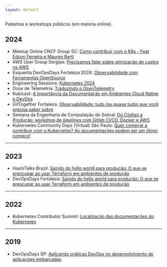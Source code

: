 ```yaml
---
layout: default
---
```


Palestras e workshops públicos (em maioria online).

## 2024
* Meetup Online CNCF Group SC: [Como contribuir com o K8s - Feat Edson Ferreira e Mauren Berti](https://www.youtube.com/watch?v=ZT58-jBs0TY)
* AWS User Group Sergipe: [Precisamos falar sobre otimização de custos na AWS](https://www.youtube.com/watch?v=9jR8MyD8r64)
* Esquenta DevOpsDays Fortaleza 2024: [Observabilidade com Ferramentas OpenSource](https://edsoncelio.dev/esquenta-dod-fortaleza-2024/1)
* Engineering Sessions: [Kubernetes 2024](https://www.youtube.com/watch?v=c5osCVneo_s)
* Dose de Telemetria: [Traduzindo o OpenTelemetry](https://www.youtube.com/watch?v=xjjsia70ULc)
* Kubicast: [A Importância da Documentação em Ambientes Cloud Native e DevOps](https://getup.io/en/blog/kubicast-145)
* GitTogether Fortaleza: [Observabilidade: tudo (ou quase tudo) que você precisa saber sobre](https://edsoncelio.dev/observability-101/)
* Semana da Engenharia de Computação de Sobral: [Do Código a Produção: workshop de pipelines com Gitlab CI/CD, Docker e AWS](https://secs2024.edsoncelio.dev/)
* Kubernetes Community Days (Virtual) São Paulo: [Quer começar a contribuir com o Kubernetes? As documentações podem ser um ótimo começo!](https://youtu.be/asnJsmnjUwY?feature=shared)

---

## 2023
* HashiTalks Brazil: [Saindo do hello world para produção: O que se preocupar ao usar Terraform em ambientes de produção](https://www.youtube.com/live/P7r4a1vW1Pc?feature=shared&t=390)
* DevOpsDays Fortaleza: [Saindo do hello world para produção: O que se preocupar ao usar Terraform em ambientes de produção](https://docs.google.com/presentation/d/1t6qH6REQK2NYPRKNR7Xk7asQceKls3SDPMbWsZhoUrk/edit?usp=sharing)

--- 

## 2022
* Kubernetes Contributor Summit: [Localização das documentações do Kubernetes](https://edsoncelio.dev/public-talks/)

---

## 2019
* DevOpsDays SP: [Aplicando práticas DevOps no desenvolvimento de aplicações embarcadas](https://www.youtube.com/watch?v=seh_ER3Mvkg&list=UULFNEdLWoI8tQKFauZ7Q5SRdQ&index=19)
